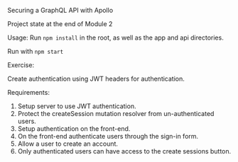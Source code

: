 Securing a GraphQL API with Apollo

Project state at the end of Module 2

Usage:
Run `npm install` in the root, as well as the app and api directories.

Run with `npm start`

Exercise:

Create authentication using JWT headers for authentication.

Requirements:

1. Setup server to use JWT authentication.
2. Protect the createSession mutation resolver from un-authenticated users.
3. Setup authentication on the front-end.
4. On the front-end authenticate users through the sign-in form.
5. Allow a user to create an account.
6. Only authenticated users can have access to the create sessions button.
